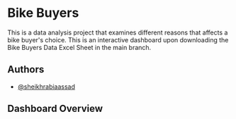 # Bike Buyers

This is a data analysis project that examines different reasons  that affects a bike buyer's choice. This is an interactive dashboard upon downloading the Bike Buyers Data Excel Sheet in the main branch.
 


## Authors

- [@sheikhrabiaassad](https://github.com/sheikhrabiaassad)

## Dashboard Overview
